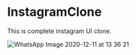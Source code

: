 # InstagramClone
This is complete instagram UI clone.

![WhatsApp Image 2020-12-11 at 13 36 21](https://user-images.githubusercontent.com/45679427/101881483-81a59380-3bba-11eb-9271-ba8f800ac80a.jpeg)
